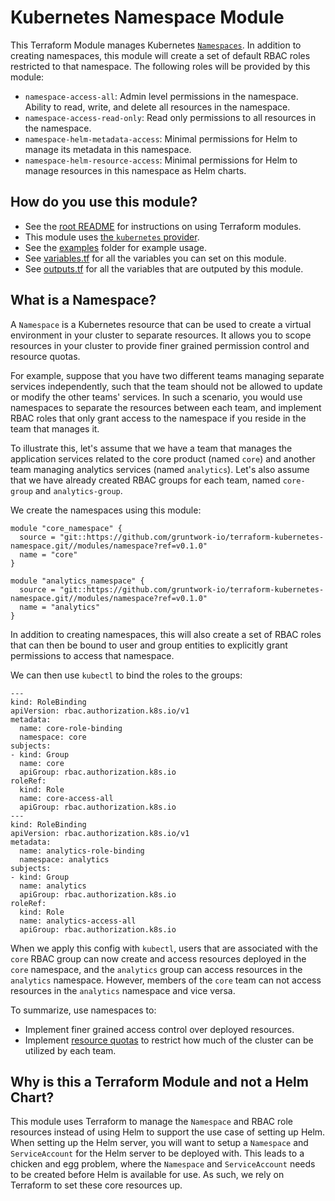 # Kubernetes Namespace Module

<!-- NOTE: We use absolute linking here instead of relative linking, because the terraform registry does not support
           relative linking correctly.
-->

This Terraform Module manages Kubernetes
[`Namespaces`](https://kubernetes.io/docs/concepts/overview/working-with-objects/namespaces/). In addition to creating
namespaces, this module will create a set of default RBAC roles restricted to that namespace. The following roles will
be provided by this module:

- `namespace-access-all`: Admin level permissions in the namespace. Ability to read, write, and delete all resources in
  the namespace.
- `namespace-access-read-only`: Read only permissions to all resources in the namespace.
- `namespace-helm-metadata-access`: Minimal permissions for Helm to manage its metadata in this namespace.
- `namespace-helm-resource-access`: Minimal permissions for Helm to manage resources in this namespace as Helm charts.


## How do you use this module?

* See the [root README](https://github.com/gruntwork-io/terraform-kubernetes-namespace/blob/main/README.md) for instructions on using Terraform modules.
* This module uses [the `kubernetes` provider](https://www.terraform.io/docs/providers/kubernetes/index.html).
* See the [examples](https://github.com/gruntwork-io/terraform-kubernetes-namespace/tree/main/examples) folder for example
  usage.
* See [variables.tf](https://github.com/gruntwork-io/terraform-kubernetes-namespace/blob/main/modules/namespace/variables.tf)
  for all the variables you can set on this module.
* See [outputs.tf](https://github.com/gruntwork-io/terraform-kubernetes-namespace/blob/main/modules/namespace/outputs.tf)
  for all the variables that are outputed by this module.


## What is a Namespace?

A `Namespace` is a Kubernetes resource that can be used to create a virtual environment in your cluster to separate
resources. It allows you to scope resources in your cluster to provide finer grained permission control and resource
quotas.

For example, suppose that you have two different teams managing separate services independently, such that the team
should not be allowed to update or modify the other teams' services. In such a scenario, you would use namespaces to
separate the resources between each team, and implement RBAC roles that only grant access to the namespace if you reside
in the team that manages it.

To illustrate this, let's assume that we have a team that manages
the application services related to the core product (named `core`) and another team managing analytics services (named
`analytics`). Let's also assume that we have already created RBAC groups for each team, named `core-group` and
`analytics-group`.

We create the namespaces using this module:

```
module "core_namespace" {
  source = "git::https://github.com/gruntwork-io/terraform-kubernetes-namespace.git//modules/namespace?ref=v0.1.0"
  name = "core"
}

module "analytics_namespace" {
  source = "git::https://github.com/gruntwork-io/terraform-kubernetes-namespace.git//modules/namespace?ref=v0.1.0"
  name = "analytics"
}
```

In addition to creating namespaces, this will also create a set of RBAC roles that can then be bound to user and group
entities to explicitly grant permissions to access that namespace.

We can then use `kubectl` to bind the roles to the groups:
```
---
kind: RoleBinding
apiVersion: rbac.authorization.k8s.io/v1
metadata:
  name: core-role-binding
  namespace: core
subjects:
- kind: Group
  name: core
  apiGroup: rbac.authorization.k8s.io
roleRef:
  kind: Role
  name: core-access-all
  apiGroup: rbac.authorization.k8s.io
---
kind: RoleBinding
apiVersion: rbac.authorization.k8s.io/v1
metadata:
  name: analytics-role-binding
  namespace: analytics
subjects:
- kind: Group
  name: analytics
  apiGroup: rbac.authorization.k8s.io
roleRef:
  kind: Role
  name: analytics-access-all
  apiGroup: rbac.authorization.k8s.io
```

When we apply this config with `kubectl`, users that are associated with the `core` RBAC group can now create and access
resources deployed in the `core` namespace, and the `analytics` group can access resources in the `analytics` namespace.
However, members of the `core` team can not access resources in the `analytics` namespace and vice versa.

To summarize, use namespaces to:

- Implement finer grained access control over deployed resources.
- Implement [resource quotas](https://kubernetes.io/docs/concepts/policy/resource-quotas/) to restrict how much of the
  cluster can be utilized by each team.


## Why is this a Terraform Module and not a Helm Chart?

This module uses Terraform to manage the `Namespace` and RBAC role resources instead of using Helm to support the use case of
setting up Helm. When setting up the Helm server, you will want to setup a `Namespace` and `ServiceAccount` for the Helm
server to be deployed with. This leads to a chicken and egg problem, where the `Namespace` and `ServiceAccount` needs to
be created before Helm is available for use. As such, we rely on Terraform to set these core resources up.
